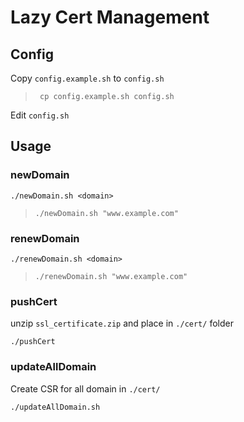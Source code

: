 # Lazy Cert Management

## Config
Copy ```config.example.sh``` to ```config.sh```

>``` cp config.example.sh config.sh```

Edit ```config.sh```

## Usage
### newDomain
```./newDomain.sh <domain>```
> ```./newDomain.sh "www.example.com"```
### renewDomain
```./renewDomain.sh <domain>```
> ```./renewDomain.sh "www.example.com"```
### pushCert
unzip ```ssl_certificate.zip``` and place in ```./cert/``` folder

```./pushCert```
### updateAllDomain
Create CSR for all domain in ```./cert/```

```./updateAllDomain.sh```

